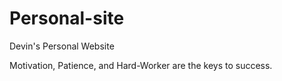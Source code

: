 # Personal-site
Devin's Personal Website

Motivation, Patience, and Hard-Worker are the keys to success.